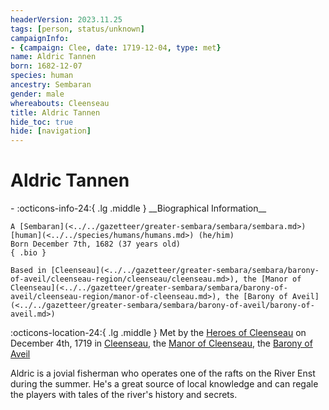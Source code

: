 ```yaml
---
headerVersion: 2023.11.25
tags: [person, status/unknown]
campaignInfo:
- {campaign: Clee, date: 1719-12-04, type: met}
name: Aldric Tannen
born: 1682-12-07
species: human
ancestry: Sembaran
gender: male
whereabouts: Cleenseau
title: Aldric Tannen
hide_toc: true
hide: [navigation]
---
```

# Aldric Tannen
<div class="grid cards ext-narrow-margin ext-one-column" markdown>
- :octicons-info-24:{ .lg .middle } __Biographical Information__

    A [Sembaran](<../../gazetteer/greater-sembara/sembara/sembara.md>) [human](<../../species/humans/humans.md>) (he/him)  
    Born December 7th, 1682 (37 years old)  
    { .bio }

    Based in [Cleenseau](<../../gazetteer/greater-sembara/sembara/barony-of-aveil/cleenseau-region/cleenseau/cleenseau.md>), the [Manor of Cleenseau](<../../gazetteer/greater-sembara/sembara/barony-of-aveil/cleenseau-region/manor-of-cleenseau.md>), the [Barony of Aveil](<../../gazetteer/greater-sembara/sembara/barony-of-aveil/barony-of-aveil.md>)
</div>



:octicons-location-24:{ .lg .middle } Met by the [Heroes of Cleenseau](<../pcs/cleenseau/heroes-of-cleenseau.md>) on December 4th, 1719 in [Cleenseau](<../../gazetteer/greater-sembara/sembara/barony-of-aveil/cleenseau-region/cleenseau/cleenseau.md>), the [Manor of Cleenseau](<../../gazetteer/greater-sembara/sembara/barony-of-aveil/cleenseau-region/manor-of-cleenseau.md>), the [Barony of Aveil](<../../gazetteer/greater-sembara/sembara/barony-of-aveil/barony-of-aveil.md>)  


Aldric is a jovial fisherman who operates one of the rafts on the River Enst during the summer. He's a great source of local knowledge and can regale the players with tales of the river's history and secrets.


